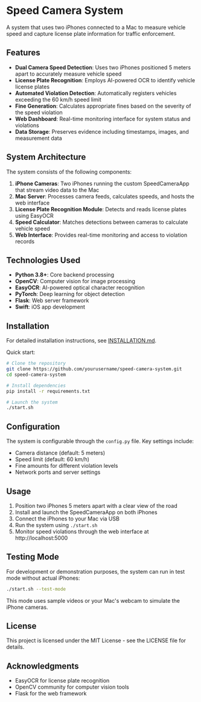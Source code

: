 # Speed Camera System

A system that uses two iPhones connected to a Mac to measure vehicle speed and capture license plate information for traffic enforcement.

## Features

- **Dual Camera Speed Detection**: Uses two iPhones positioned 5 meters apart to accurately measure vehicle speed
- **License Plate Recognition**: Employs AI-powered OCR to identify vehicle license plates
- **Automated Violation Detection**: Automatically registers vehicles exceeding the 60 km/h speed limit
- **Fine Generation**: Calculates appropriate fines based on the severity of the speed violation
- **Web Dashboard**: Real-time monitoring interface for system status and violations
- **Data Storage**: Preserves evidence including timestamps, images, and measurement data

## System Architecture

The system consists of the following components:

1. **iPhone Cameras**: Two iPhones running the custom SpeedCameraApp that stream video data to the Mac
2. **Mac Server**: Processes camera feeds, calculates speeds, and hosts the web interface
3. **License Plate Recognition Module**: Detects and reads license plates using EasyOCR
4. **Speed Calculator**: Matches detections between cameras to calculate vehicle speed
5. **Web Interface**: Provides real-time monitoring and access to violation records

## Technologies Used

- **Python 3.8+**: Core backend processing
- **OpenCV**: Computer vision for image processing
- **EasyOCR**: AI-powered optical character recognition
- **PyTorch**: Deep learning for object detection
- **Flask**: Web server framework
- **Swift**: iOS app development

## Installation

For detailed installation instructions, see [INSTALLATION.md](INSTALLATION.md).

Quick start:

```bash
# Clone the repository
git clone https://github.com/yourusername/speed-camera-system.git
cd speed-camera-system

# Install dependencies
pip install -r requirements.txt

# Launch the system
./start.sh
```

## Configuration

The system is configurable through the `config.py` file. Key settings include:

- Camera distance (default: 5 meters)
- Speed limit (default: 60 km/h)
- Fine amounts for different violation levels
- Network ports and server settings

## Usage

1. Position two iPhones 5 meters apart with a clear view of the road
2. Install and launch the SpeedCameraApp on both iPhones
3. Connect the iPhones to your Mac via USB
4. Run the system using `./start.sh`
5. Monitor speed violations through the web interface at http://localhost:5000

## Testing Mode

For development or demonstration purposes, the system can run in test mode without actual iPhones:

```bash
./start.sh --test-mode
```

This mode uses sample videos or your Mac's webcam to simulate the iPhone cameras.

## License

This project is licensed under the MIT License - see the LICENSE file for details.

## Acknowledgments

- EasyOCR for license plate recognition
- OpenCV community for computer vision tools
- Flask for the web framework 